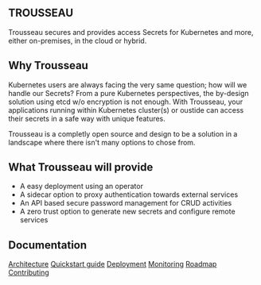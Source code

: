 ## TROUSSEAU

Trousseau secures and provides access Secrets for Kubernetes and more, either on-premises, in the cloud or hybrid.

## Why Trousseau

Kubernetes users are always facing the very same question; how will we handle our Secrets? From a pure Kubernetes
perspectives, the by-design solution using etcd w/o encryption is not enough. 
With Trousseau, your applications running within Kubernetes cluster(s) or oustide can access their secrets in a safe
way with unique features. 

Trousseau is a completly open source and design to be a solution in a landscape where there isn't many options to chose from. 

## What Trousseau will provide

* A easy deployment using an operator
* A sidecar option to proxy authentication towards external services
* An API based secure password management for CRUD activities
* A zero trust option to generate new secrets and configure remote services 

## Documentation 

[Architecture](./001-architecture.html) 
[Quickstart guide](./002-quickstart.html)
[Deployment](./003-deployment.html)
[Monitoring](./003-monitoring.html)
[Roadmap](./004-roadmap.html)
[Contributing](./005-contributing.html)
